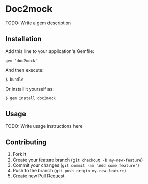 # Doc2mock

TODO: Write a gem description

## Installation

Add this line to your application's Gemfile:

    gem 'doc2mock'

And then execute:

    $ bundle

Or install it yourself as:

    $ gem install doc2mock

## Usage

TODO: Write usage instructions here

## Contributing

1. Fork it
2. Create your feature branch (`git checkout -b my-new-feature`)
3. Commit your changes (`git commit -am 'Add some feature'`)
4. Push to the branch (`git push origin my-new-feature`)
5. Create new Pull Request
